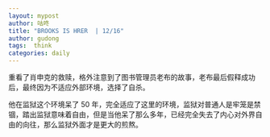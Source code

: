 ```yaml
---
layout: mypost
author: 咕咚
title: "BROOKS IS HRER  | 12/16"
author: gudong
tags:  think
categories: daily
---
```


重看了肖申克的救赎，格外注意到了图书管理员老布的故事，老布最后假释成功后，最终因为不适应外部环境，选择了自杀。

他在监狱这个环境呆了 50 年，完全适应了这里的环境，监狱对普通人是牢笼是禁锢，踏出监狱意味着自由，但是当他呆了那么多年，已经完全失去了内心对外界自由的向往，那么监狱外面才是更大的煎熬。





